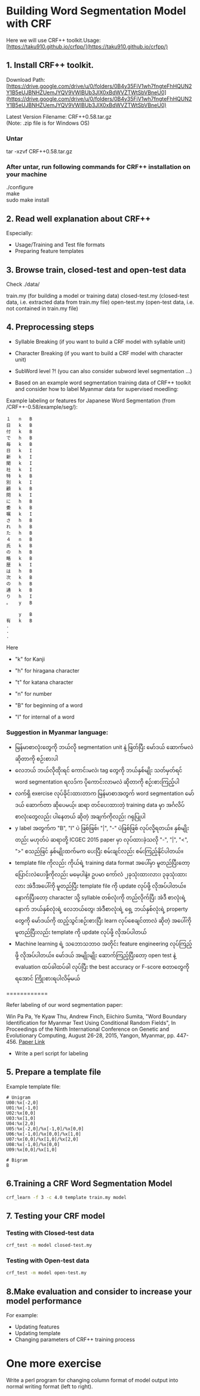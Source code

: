 # Building Word Segmentation Model with CRF

Here we will use CRF++ toolkit.Usage:  
[https://taku910.github.io/crfpp/](https://taku910.github.io/crfpp/)

## 1. Install CRF++ toolkit.

Download Path:  
[https://drive.google.com/drive/u/0/folders/0B4y35FiV1wh7fngteFhHQUN2Y1B5eUJBNHZUemJYQV9VWlBUb3JlX0xBdWVZTWtSbVBneU0](https://drive.google.com/drive/u/0/folders/0B4y35FiV1wh7fngteFhHQUN2Y1B5eUJBNHZUemJYQV9VWlBUb3JlX0xBdWVZTWtSbVBneU0)

Latest Version Filename: CRF++0.58.tar.gz  
(Note: .zip file is for Windows OS)

### Untar
tar -xzvf CRF++0.58.tar.gz  

### After untar, run following commands for CRF++ installation on your machine
./configure  
make  
sudo make install  

## 2. Read well explanation about CRF++

Especially: 
- Usage/Training and Test file formats
- Preparing feature templates

## 3. Browse train, closed-test and open-test data

Check ./data/

train.my (for building a model or training data)
closed-test.my (closed-test data, i.e. extracted data from train.my file)
open-test.my (open-test data, i.e. not contained in train.my file)


## 4. Preprocessing steps

- Syllable Breaking  (if you want to build a CRF model with syllable unit)
- Character Breaking (if you want to build a CRF model with character unit)
- SubWord level ?! (you can also consider subword level segmentation ...)

- Based on an example word segmentation training data of CRF++ toolkit and consider how to label Myanmar data for supervised moedling:  

Example labeling or features for Japanese Word Segmentation (from /CRF++-0.58/example/seg/):  

```
１	n	B  
日	k	B  
付	k	B  
で	h	B  
毎	k	B  
日	k	I  
新	k	I  
聞	k	I  
社	k	I  
特	k	B  
別	k	I  
顧	k	B  
問	k	I  
に	h	B  
委	k	B  
嘱	k	I  
さ	h	B  
れ	h	B  
た	h	B  
４	n	B  
氏	k	B  
の	h	B  
略	k	B  
歴	k	I  
は	h	B  
次	k	B  
の	h	B  
通	k	B  
り	h	I  
。	y	B  

　	y	B  
有	k	B  
.
.
.
```

Here   
- "k" for Kanji
- "h" for hiragana character
- "t" for katana character
- "n" for number

- "B" for beginning of a word
- "I" for internal of a word

### Suggestion in Myanmar language:

- မြန်မာစာလုံးတွေကို ဘယ်လို segmentation unit နဲ့ ဖြတ်ပြီး မော်ဒယ် ဆောက်မလဲ ဆိုတာကို စဉ်းစားပါ
- လေဘယ် ဘယ်လိုထိုးရင် ကောင်းမလဲ၊ tag တွေကို ဘယ်နှစ်မျိုး သတ်မှတ်ရင် word segmentation ရလဒ်က ပိုကောင်းလာမလဲ ဆိုတာကို စဉ်းစားကြည့်ပါ
- လက်ရှိ exercise လုပ်ခိုင်းထားတာက မြန်မာစာအတွက် word segmentation မော်ဒယ် ဆောက်တာ ဆိုပေမယ့်၊ ဆရာ တင်ပေးထားတဲ့ training data မှာ အင်္ဂလိပ်စာလုံးတွေလည်း ပါနေတယ် ဆိုတဲ့ အချက်ကိုလည်း ဂရုပြုပါ
- y label အတွက်က "B", "I" ပဲ ဖြစ်ဖြစ်၊ "|", "-" ပဲဖြစ်ဖြစ် လုပ်လို့ရတယ်။ နှစ်မျိုးတည်း မဟုတ်ပဲ ဆရာတို့ ICGEC 2015 paper မှာ လုပ်ထားခဲ့သလို "-", "|", "<", ">" စသည်ဖြင် နှစ်မျိုးထက်မက ပေးပြီး စမ်းချင်လည်း စမ်းကြည့်နိုင်ပါတယ်။
- template file ကိုလည်း ကိုယ်ရဲ့ training data format အပေါ်မှာ မူတည်ပြီးတော့ ပြောင်းလဲပေးဖို့ကိုလည်း မမေ့ပါနဲ့။ ဥပမာ ကော်လံ ၂ခုသုံးထားလား၊ ၃ခုသုံးထားလား အဲဒီအပေါ်ကို မူတည်ပြီး template file ကို update လုပ်ဖို့ လိုအပ်ပါတယ်။ နောက်ပြီးတော့ character သို့ syllable တစ်လုံးကို တည်လိုက်ပြီး အဲဒီ စာလုံးရဲ့ နောက် ဘယ်နှစ်လုံးရဲ့ လေဘယ်တွေ၊ အဲဒီစာလုံးရဲ့ ရှေ့ ဘယ်နှစ်လုံးရဲ့ property တွေကို မော်ဒယ်ကို ထည့်သွင်းစဉ်းစားပြီး learn လုပ်စေချင်တာလဲ ဆိုတဲ့ အပေါ်ကို မူတည်ပြီးလည်း template ကို update လုပ်ဖို့ လိုအပ်ပါတယ်
- Machine learning ရဲ့ သဘောသဘာဝ အတိုင်း feature engineering လုပ်ကြည့်ဖို့ လိုအပ်ပါတယ်။ မော်ဒယ် အမျိုးမျိုး ဆောက်ကြည့်ပြီးတော့ open test နဲ့ evaluation ထပ်ခါထပ်ခါ လုပ်ပြီး the best accuracy or F-score စတာတွေကို ရအောင် ကြိုးစားရပါလိမ့်မယ်

============

Refer labeling of our word segmentation paper:

Win Pa Pa, Ye Kyaw Thu, Andrew Finch, Eiichiro Sumita, "Word Boundary Identification for Myanmar Text Using Conditional Random Fields", In Proceedings of the Ninth International Conference on Genetic and Evolutionary Computing, August 26-28, 2015, Yangon, Myanmar, pp. 447-456. [Paper Link](https://github.com/ye-kyaw-thu/papers/blob/master/ICGEC2015/typeinst.pdf)

- Write a perl script for labeling

## 5. Prepare a template file

Example template file:  

```
# Unigram  
U00:%x[-2,0]  
U01:%x[-1,0]  
U02:%x[0,0]  
U03:%x[1,0]  
U04:%x[2,0]  
U05:%x[-2,0]/%x[-1,0]/%x[0,0]  
U06:%x[-1,0]/%x[0,0]/%x[1,0]  
U07:%x[0,0]/%x[1,0]/%x[2,0]  
U08:%x[-1,0]/%x[0,0]  
U09:%x[0,0]/%x[1,0]  

# Bigram
B
```

## 6.Training a CRF Word Segmentation Model

```bash
crf_learn -f 3 -c 4.0 template train.my model  
```

## 7. Testing your CRF model

### Testing with Closed-test data

```bash
crf_test -m model closed-test.my  
```

### Testing with Open-test data

```bash
crf_test -m model open-test.my  
```

## 8.Make evaluation and consider to increase your model performance

For example:
- Updating features
- Updating template
- Changing parameters of CRF++ training process  

# One more exercise

Write a perl program for changing column format of model output into normal writing format (left to right).  


